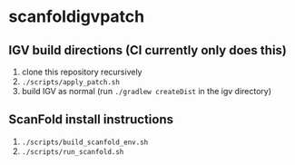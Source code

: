 # scanfoldigvpatch

## IGV build directions (CI currently only does this)

1. clone this repository recursively
1. `./scripts/apply_patch.sh`
1. build IGV as normal (run `./gradlew createDist` in the igv directory)

## ScanFold install instructions

1. `./scripts/build_scanfold_env.sh`
1. `./scripts/run_scanfold.sh`